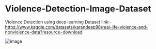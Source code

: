 # Violence-Detection-Image-Dataset
Violence Detection using deep learning
Dataset link:-https://www.kaggle.com/datasets/karandeep98/real-life-violence-and-nonviolence-data?resource=download

![image](https://github.com/aksahaha/Voilence-Detection-Image-Dataset/assets/98459203/9c644c49-04be-4918-a6d7-0e804a9a47da)

